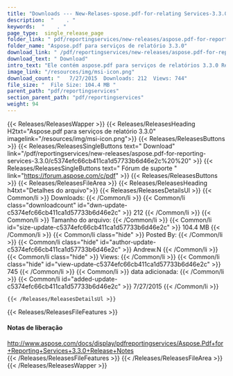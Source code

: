 ```yaml
---
title: "Downloads --- New-Relases-spose.pdf-for-relating Services-3.3.0." 
description:  "    . " 
keywords:  "    . " 
page_type:  single_release_page
folder_link: " pdf/reportingservices/new-releases/aspose.pdf-for-reporting-services-3.3.0/"
folder_name: "Aspose.pdf para serviços de relatório 3.3.0"
download_link: " /pdf/reportingservices/new-releases/aspose.pdf-for-reporting-services-3.3.0/c5374efc66cb411ca1d57733b6d46e2c"
download_text: " Download"
intro_text: "Ele contém aspose.pdf para serviços de relatórios 3.3.0 Release."
image_link: "/resources/img/msi-icon.png"
download_count: "   7/27/2015  Downloads: 212  Views: 744"
file_size: "  File Size: 104.4 MB "
parent_path: "pdf/reportingservices"
section_parent_path: "pdf/reportingservices"
weight: 94
---
```


{{< Releases/ReleasesWapper >}}
  {{< Releases/ReleasesHeading H2txt="Aspose.pdf para serviços de relatório 3.3.0" imagelink="/resources/img/msi-icon.png">}}
  {{< Releases/ReleasesButtons >}}
    {{< Releases/ReleasesSingleButtons text=" Download" link="/pdf/reportingservices/new-releases/aspose.pdf-for-reporting-services-3.3.0/c5374efc66cb411ca1d57733b6d46e2c%20%20" >}}
    {{< Releases/ReleasesSingleButtons text=" Fórum de suporte " link="https://forum.aspose.com/c/pdf" >}}
  {{< Releases/ReleasesButtons >}}
  {{< Releases/ReleasesFileArea >}}
    {{< Releases/ReleasesHeading h4txt="Detalhes do arquivo">}}
    {{< Releases/ReleasesDetailsUl >}}
            {{< Common/li  >}} Downloads: {{< /Common/li >}} 
      {{< Common/li class="downloadcount" id="dwn-update-c5374efc66cb411ca1d57733b6d46e2c" >}} 212 {{< /Common/li >}} 
      {{< Common/li  >}} Tamanho do arquivo: {{< /Common/li >}} 
      {{< Common/li id="size-update-c5374efc66cb411ca1d57733b6d46e2c" >}} 104.4 MB {{< /Common/li >}} 
      {{< Common/li  class="hide" >}} Posted By: {{< /Common/li >}} 
      {{< Common/li class="hide" id="author-update-c5374efc66cb411ca1d57733b6d46e2c" >}} Andrew.N {{< /Common/li >}} 
      {{< Common/li class="hide"  >}} Views: {{< /Common/li >}} 
      {{< Common/li class="hide" id="view-update-c5374efc66cb411ca1d57733b6d46e2c" >}} 745 {{< /Common/li >}} 
      {{< Common/li  >}} data adicionada: {{< /Common/li >}} 
      {{< Common/li id="added-update-c5374efc66cb411ca1d57733b6d46e2c" >}} 7/27/2015 {{< /Common/li >}} 

    {{< /Releases/ReleasesDetailsUl >}}

  {{< Releases/ReleasesFileFeatures >}}
      <h4>Notas de liberação</h4><div><a href="http://www.aspose.com/docs/display/pdfreportingservices/Aspose.Pdf+for+Reporting+Services+3.3.0+Release+Notes">http://www.aspose.com/docs/display/pdfreportingservices/Aspose.Pdf+for+Reporting+Services+3.3.0+Release+Notes</a></div>
  {{< /Releases/ReleasesFileFeatures >}}
 {{< /Releases/ReleasesFileArea >}}
{{< /Releases/ReleasesWapper >}}


